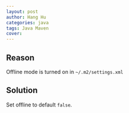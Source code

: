 ```yaml
---
layout: post
author: Hang Hu
categories: java
tags: Java Maven 
cover: 
---
```


## Reason

Offline mode is turned on in `~/.m2/settings.xml`

## Solution

Set offline to default `false`.
